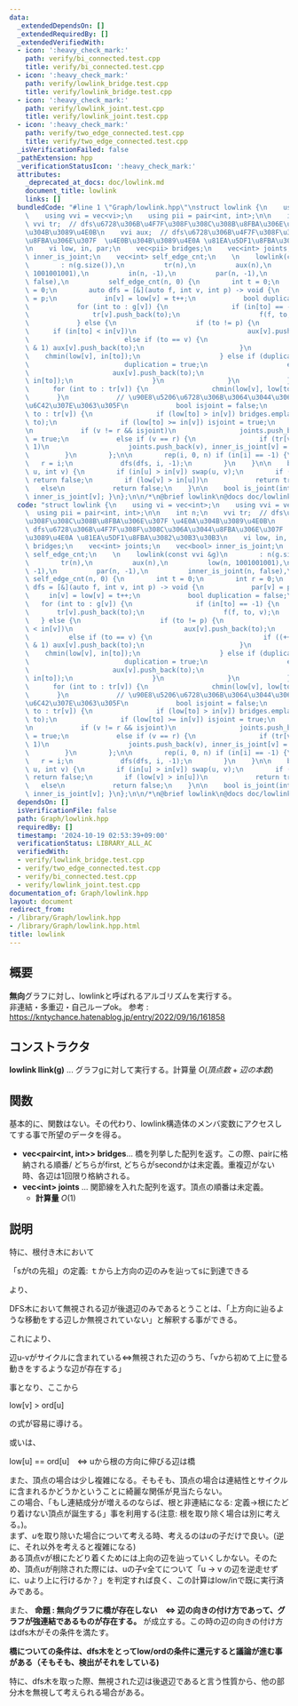 ```yaml
---
data:
  _extendedDependsOn: []
  _extendedRequiredBy: []
  _extendedVerifiedWith:
  - icon: ':heavy_check_mark:'
    path: verify/bi_connected.test.cpp
    title: verify/bi_connected.test.cpp
  - icon: ':heavy_check_mark:'
    path: verify/lowlink_bridge.test.cpp
    title: verify/lowlink_bridge.test.cpp
  - icon: ':heavy_check_mark:'
    path: verify/lowlink_joint.test.cpp
    title: verify/lowlink_joint.test.cpp
  - icon: ':heavy_check_mark:'
    path: verify/two_edge_connected.test.cpp
    title: verify/two_edge_connected.test.cpp
  _isVerificationFailed: false
  _pathExtension: hpp
  _verificationStatusIcon: ':heavy_check_mark:'
  attributes:
    _deprecated_at_docs: doc/lowlink.md
    document_title: lowlink
    links: []
  bundledCode: "#line 1 \"Graph/lowlink.hpp\"\nstruct lowlink {\n    using vi = vec<int>;\n\
    \    using vvi = vec<vi>;\n    using pii = pair<int, int>;\n\n    int n;\n   \
    \ vvi tr;  // dfs\u6728\u306B\u4F7F\u308F\u308C\u308B\u8FBA\u306E\u307F \u4E0A\
    \u304B\u3089\u4E0B\n    vvi aux;  // dfs\u6728\u306B\u4F7F\u308F\u308C\u306A\u3044\
    \u8FBA\u306E\u307F  \u4E0B\u304B\u3089\u4E0A \u81EA\u5DF1\u8FBA\u3082\u30B3\u30B3\
    \n    vi low, in, par;\n    vec<pii> bridges;\n    vec<int> joints;\n    vec<bool>\
    \ inner_is_joint;\n    vec<int> self_edge_cnt;\n    \n    lowlink(const vvi &g)\n\
    \        : n(g.size()),\n          tr(n),\n          aux(n),\n          low(n,\
    \ 1001001001),\n          in(n, -1),\n          par(n, -1),\n          inner_is_joint(n,\
    \ false),\n          self_edge_cnt(n, 0) {\n        int t = 0;\n        int r\
    \ = 0;\n        auto dfs = [&](auto f, int v, int p) -> void {\n            par[v]\
    \ = p;\n            in[v] = low[v] = t++;\n            bool duplication = false;\n\
    \            for (int to : g[v]) {\n                if (in[to] == -1) {\n    \
    \                tr[v].push_back(to);\n                    f(f, to, v);\n    \
    \            } else {\n                    if (to != p) {\n                  \
    \      if (in[to] < in[v])\n                            aux[v].push_back(to);\n\
    \                        else if (to == v) {\n                            if ((++self_edge_cnt[v])\
    \ & 1) aux[v].push_back(to);\n                        }\n                    \
    \    chmin(low[v], in[to]);\n                    } else if (duplication == false)\n\
    \                        duplication = true;\n                    else {\n   \
    \                     aux[v].push_back(to);\n                        chmin(low[v],\
    \ in[to]);\n                    }\n                }\n            }\n\n      \
    \      for (int to : tr[v]) {\n                chmin(low[v], low[to]);\n     \
    \       }\n            // \u90E8\u5206\u6728\u306B\u3064\u3044\u3066\u3001low/in\u304C\
    \u6C42\u307E\u3063\u305F\n            bool isjoint = false;\n            for (int\
    \ to : tr[v]) {\n                if (low[to] > in[v]) bridges.emplace_back(v,\
    \ to);\n                if (low[to] >= in[v]) isjoint = true;\n            }\n\
    \n            if (v != r && isjoint)\n                joints.push_back(v), inner_is_joint[v]\
    \ = true;\n            else if (v == r) {\n                if (tr[v].size() >\
    \ 1)\n                    joints.push_back(v), inner_is_joint[v] = true;\n   \
    \         }\n        };\n\n        rep(i, 0, n) if (in[i] == -1) {\n         \
    \   r = i;\n            dfs(dfs, i, -1);\n        }\n    }\n\n    bool is_bridge(int\
    \ u, int v) {\n        if (in[u] > in[v]) swap(u, v);\n        if (par[v] != u)\
    \ return false;\n        if (low[v] > in[u])\n            return true;\n     \
    \   else\n            return false;\n    }\n\n    bool is_joint(int v) { return\
    \ inner_is_joint[v]; }\n};\n\n/*\n@brief lowlink\n@docs doc/lowlink.md\n*/\n"
  code: "struct lowlink {\n    using vi = vec<int>;\n    using vvi = vec<vi>;\n  \
    \  using pii = pair<int, int>;\n\n    int n;\n    vvi tr;  // dfs\u6728\u306B\u4F7F\
    \u308F\u308C\u308B\u8FBA\u306E\u307F \u4E0A\u304B\u3089\u4E0B\n    vvi aux;  //\
    \ dfs\u6728\u306B\u4F7F\u308F\u308C\u306A\u3044\u8FBA\u306E\u307F  \u4E0B\u304B\
    \u3089\u4E0A \u81EA\u5DF1\u8FBA\u3082\u30B3\u30B3\n    vi low, in, par;\n    vec<pii>\
    \ bridges;\n    vec<int> joints;\n    vec<bool> inner_is_joint;\n    vec<int>\
    \ self_edge_cnt;\n    \n    lowlink(const vvi &g)\n        : n(g.size()),\n  \
    \        tr(n),\n          aux(n),\n          low(n, 1001001001),\n          in(n,\
    \ -1),\n          par(n, -1),\n          inner_is_joint(n, false),\n         \
    \ self_edge_cnt(n, 0) {\n        int t = 0;\n        int r = 0;\n        auto\
    \ dfs = [&](auto f, int v, int p) -> void {\n            par[v] = p;\n       \
    \     in[v] = low[v] = t++;\n            bool duplication = false;\n         \
    \   for (int to : g[v]) {\n                if (in[to] == -1) {\n             \
    \       tr[v].push_back(to);\n                    f(f, to, v);\n             \
    \   } else {\n                    if (to != p) {\n                        if (in[to]\
    \ < in[v])\n                            aux[v].push_back(to);\n              \
    \          else if (to == v) {\n                            if ((++self_edge_cnt[v])\
    \ & 1) aux[v].push_back(to);\n                        }\n                    \
    \    chmin(low[v], in[to]);\n                    } else if (duplication == false)\n\
    \                        duplication = true;\n                    else {\n   \
    \                     aux[v].push_back(to);\n                        chmin(low[v],\
    \ in[to]);\n                    }\n                }\n            }\n\n      \
    \      for (int to : tr[v]) {\n                chmin(low[v], low[to]);\n     \
    \       }\n            // \u90E8\u5206\u6728\u306B\u3064\u3044\u3066\u3001low/in\u304C\
    \u6C42\u307E\u3063\u305F\n            bool isjoint = false;\n            for (int\
    \ to : tr[v]) {\n                if (low[to] > in[v]) bridges.emplace_back(v,\
    \ to);\n                if (low[to] >= in[v]) isjoint = true;\n            }\n\
    \n            if (v != r && isjoint)\n                joints.push_back(v), inner_is_joint[v]\
    \ = true;\n            else if (v == r) {\n                if (tr[v].size() >\
    \ 1)\n                    joints.push_back(v), inner_is_joint[v] = true;\n   \
    \         }\n        };\n\n        rep(i, 0, n) if (in[i] == -1) {\n         \
    \   r = i;\n            dfs(dfs, i, -1);\n        }\n    }\n\n    bool is_bridge(int\
    \ u, int v) {\n        if (in[u] > in[v]) swap(u, v);\n        if (par[v] != u)\
    \ return false;\n        if (low[v] > in[u])\n            return true;\n     \
    \   else\n            return false;\n    }\n\n    bool is_joint(int v) { return\
    \ inner_is_joint[v]; }\n};\n\n/*\n@brief lowlink\n@docs doc/lowlink.md\n*/"
  dependsOn: []
  isVerificationFile: false
  path: Graph/lowlink.hpp
  requiredBy: []
  timestamp: '2024-10-19 02:53:39+09:00'
  verificationStatus: LIBRARY_ALL_AC
  verifiedWith:
  - verify/lowlink_bridge.test.cpp
  - verify/two_edge_connected.test.cpp
  - verify/bi_connected.test.cpp
  - verify/lowlink_joint.test.cpp
documentation_of: Graph/lowlink.hpp
layout: document
redirect_from:
- /library/Graph/lowlink.hpp
- /library/Graph/lowlink.hpp.html
title: lowlink
---
```

## 概要
**無向**グラフに対し、lowlinkと呼ばれるアルゴリズムを実行する。<br>非連結・多重辺・自己ループok。
参考 : https://kntychance.hatenablog.jp/entry/2022/09/16/161858 <br>

## コンストラクタ
**lowlink llink(g)** ... グラフgに対して実行する。計算量 $O(頂点数 + 辺の本数)$

## 関数
基本的に、関数はない。その代わり、lowlink構造体のメンバ変数にアクセスしてする事で所望のデータを得る。
- **vec\<pair\<int, int\>\> bridges**... 橋を列挙した配列を返す。この際、pairに格納される順番/ どちらがfirst, どちらがsecondかは未定義。重複辺がない時、各辺は1回限り格納される。
- **vec\<int\> joints** ... 関節線を入れた配列を返す。頂点の順番は未定義。
    - **計算量** $O(1)$

## 説明
特に、根付き木において

「sがtの先祖」の定義: ｔから上方向の辺のみを辿ってsに到達できる<br>

より、

DFS木において無視される辺が後退辺のみであるとうことは、「上方向に辿るような移動をする辺しか無視されていない」と解釈する事ができる。<br>

これにより、

辺u-vがサイクルに含まれている⇔無視された辺のうち、「vから初めて上に登る動きをするような辺が存在する」

事となり、ここから<br>

low[v] > ord[u]

の式が容易に導ける。

或いは、

low[u] == ord[u]　⇔ uから根の方向に伸びる辺は橋
<br>

また、頂点の場合は少し複雑になる。そもそも、頂点の場合は連結性とサイクルに含まれるかどうかということに綺麗な関係が見当たらない。<br>
この場合、「もし連結成分が増えるのならば、根と非連結になる: 定義→根にたどり着けない頂点が誕生する」事を利用する(注意: 根を取り除く場合は別に考える。)。<br>
まず、$u$を取り除いた場合について考える時、考えるのは$u$の子だけで良い。(逆に、それ以外を考えると複雑になる)<br>
ある頂点vが根にたどり着くためには上向の辺を辿っていくしかない。そのため、頂点uが削除された際には、uの子v全てについて「u -> v の辺を逆走せずに、uより上に行けるか？」を判定すれば良く、この計算はlow/inで既に実行済みである。

また、
**命題 : 無向グラフに橋が存在しない　⇔ 辺の向きの付け方であって、グラフが強連結であるものが存在する。**
が成立する。この時の辺の向きの付け方はdfs木がその条件を満たす。<br>

**橋についての条件は、dfs木をとってlow/ordの条件に還元すると議論が進む事がある（そもそも、検出がそれをしている)**

特に、dfs木を取った際、無視された辺は後退辺であると言う性質から、他の部分木を無視して考えられる場合がある。
